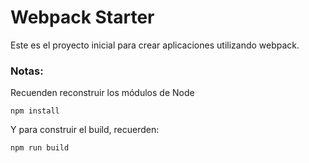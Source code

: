 # Webpack Starter

Este es el proyecto inicial para crear aplicaciones utilizando webpack.

### Notas:
Recuenden reconstruir los módulos de Node

```
npm install
```

Y para construir el build, recuerden:
```
npm run build
```

